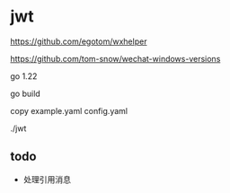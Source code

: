 # jwt
https://github.com/egotom/wxhelper

https://github.com/tom-snow/wechat-windows-versions

go 1.22

go build 

copy example.yaml config.yaml


./jwt

## todo
-   处理引用消息